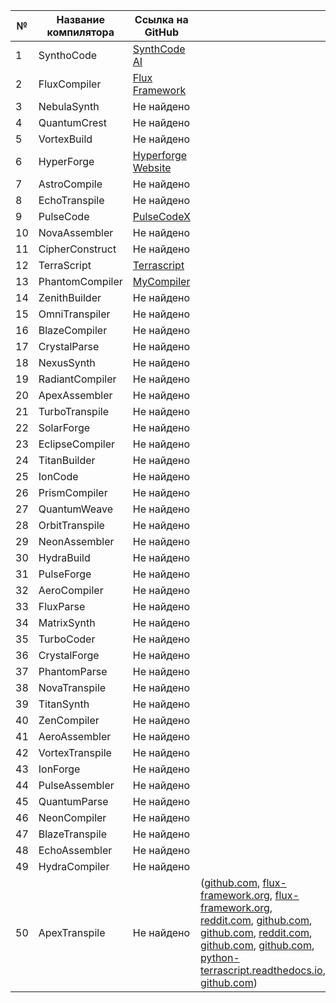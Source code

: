| №  | Название компилятора | Ссылка на GitHub                                                                      |                                                                                                                                                                                                                                      |
| -- | -------------------- | ------------------------------------------------------------------------------------- | ------------------------------------------------------------------------------------------------------------------------------------------------------------------------------------------------------------------------------------ |
| 1  | SynthoCode           | [SynthCode AI](https://github.com/Synthcode-AI)                                       |                                                                                                                                                                                                                                      |
| 2  | FluxCompiler         | [Flux Framework](https://flux-framework.org/release/2024/01/05/flux-core-0.58.0.html) |                                                                                                                                                                                                                                      |
| 3  | NebulaSynth          | Не найдено                                                                            |                                                                                                                                                                                                                                      |
| 4  | QuantumCrest         | Не найдено                                                                            |                                                                                                                                                                                                                                      |
| 5  | VortexBuild          | Не найдено                                                                            |                                                                                                                                                                                                                                      |
| 6  | HyperForge           | [Hyperforge Website](https://github.com/IEEE-SRMIST/hyperforge-23)                    |                                                                                                                                                                                                                                      |
| 7  | AstroCompile         | Не найдено                                                                            |                                                                                                                                                                                                                                      |
| 8  | EchoTranspile        | Не найдено                                                                            |                                                                                                                                                                                                                                      |
| 9  | PulseCode            | [PulseCodeX](https://github.com/AkhilRai28/PulseCodeX)                                |                                                                                                                                                                                                                                      |
| 10 | NovaAssembler        | Не найдено                                                                            |                                                                                                                                                                                                                                      |
| 11 | CipherConstruct      | Не найдено                                                                            |                                                                                                                                                                                                                                      |
| 12 | TerraScript          | [Terrascript](https://github.com/mewa/terrascript)                                    |                                                                                                                                                                                                                                      |
| 13 | PhantomCompiler      | [MyCompiler](https://github.com/Phantom1003/MyCompiler)                               |                                                                                                                                                                                                                                      |
| 14 | ZenithBuilder        | Не найдено                                                                            |                                                                                                                                                                                                                                      |
| 15 | OmniTranspiler       | Не найдено                                                                            |                                                                                                                                                                                                                                      |
| 16 | BlazeCompiler        | Не найдено                                                                            |                                                                                                                                                                                                                                      |
| 17 | CrystalParse         | Не найдено                                                                            |                                                                                                                                                                                                                                      |
| 18 | NexusSynth           | Не найдено                                                                            |                                                                                                                                                                                                                                      |
| 19 | RadiantCompiler      | Не найдено                                                                            |                                                                                                                                                                                                                                      |
| 20 | ApexAssembler        | Не найдено                                                                            |                                                                                                                                                                                                                                      |
| 21 | TurboTranspile       | Не найдено                                                                            |                                                                                                                                                                                                                                      |
| 22 | SolarForge           | Не найдено                                                                            |                                                                                                                                                                                                                                      |
| 23 | EclipseCompiler      | Не найдено                                                                            |                                                                                                                                                                                                                                      |
| 24 | TitanBuilder         | Не найдено                                                                            |                                                                                                                                                                                                                                      |
| 25 | IonCode              | Не найдено                                                                            |                                                                                                                                                                                                                                      |
| 26 | PrismCompiler        | Не найдено                                                                            |                                                                                                                                                                                                                                      |
| 27 | QuantumWeave         | Не найдено                                                                            |                                                                                                                                                                                                                                      |
| 28 | OrbitTranspile       | Не найдено                                                                            |                                                                                                                                                                                                                                      |
| 29 | NeonAssembler        | Не найдено                                                                            |                                                                                                                                                                                                                                      |
| 30 | HydraBuild           | Не найдено                                                                            |                                                                                                                                                                                                                                      |
| 31 | PulseForge           | Не найдено                                                                            |                                                                                                                                                                                                                                      |
| 32 | AeroCompiler         | Не найдено                                                                            |                                                                                                                                                                                                                                      |
| 33 | FluxParse            | Не найдено                                                                            |                                                                                                                                                                                                                                      |
| 34 | MatrixSynth          | Не найдено                                                                            |                                                                                                                                                                                                                                      |
| 35 | TurboCoder           | Не найдено                                                                            |                                                                                                                                                                                                                                      |
| 36 | CrystalForge         | Не найдено                                                                            |                                                                                                                                                                                                                                      |
| 37 | PhantomParse         | Не найдено                                                                            |                                                                                                                                                                                                                                      |
| 38 | NovaTranspile        | Не найдено                                                                            |                                                                                                                                                                                                                                      |
| 39 | TitanSynth           | Не найдено                                                                            |                                                                                                                                                                                                                                      |
| 40 | ZenCompiler          | Не найдено                                                                            |                                                                                                                                                                                                                                      |
| 41 | AeroAssembler        | Не найдено                                                                            |                                                                                                                                                                                                                                      |
| 42 | VortexTranspile      | Не найдено                                                                            |                                                                                                                                                                                                                                      |
| 43 | IonForge             | Не найдено                                                                            |                                                                                                                                                                                                                                      |
| 44 | PulseAssembler       | Не найдено                                                                            |                                                                                                                                                                                                                                      |
| 45 | QuantumParse         | Не найдено                                                                            |                                                                                                                                                                                                                                      |
| 46 | NeonCompiler         | Не найдено                                                                            |                                                                                                                                                                                                                                      |
| 47 | BlazeTranspile       | Не найдено                                                                            |                                                                                                                                                                                                                                      |
| 48 | EchoAssembler        | Не найдено                                                                            |                                                                                                                                                                                                                                      |
| 49 | HydraCompiler        | Не найдено                                                                            |                                                                                                                                                                                                                                      |
| 50 | ApexTranspile        | Не найдено                                                                            | ([github.com][1], [flux-framework.org][2], [flux-framework.org][3], [reddit.com][4], [github.com][5], [github.com][6], [reddit.com][7], [github.com][8], [github.com][9], [python-terrascript.readthedocs.io][10], [github.com][11]) |

[1]: https://github.com/Synthcode-AI?utm_source=chatgpt.com "SynthCodeAI · GitHub"
[2]: https://flux-framework.org/release/2024/01/05/flux-core-0.58.0.html?utm_source=chatgpt.com "Flux Framework"
[3]: https://flux-framework.org/release/2024/10/01/flux-sched-0.39.0.html?utm_source=chatgpt.com "Flux Framework"
[4]: https://www.reddit.com/r/astrojs/comments/1ann49q?utm_source=chatgpt.com "Astro + Clerk"
[5]: https://github.com/Phantom1003/MyCompiler?utm_source=chatgpt.com "GitHub - Phantom1003/MyCompiler"
[6]: https://github.com/IEEE-SRMIST/hyperforge-23?utm_source=chatgpt.com "GitHub - IEEE-SRMIST/hyperforge-23: This repository houses the source code for the official website of Hyperforge, a one-day event designed to ignite student interest in blockchain technology. Hyperforge fosters an environment for students to delve into this revolutionary concept through interactive workshops, insightful talks from experts, and valuable networking opportunity."
[7]: https://www.reddit.com/r/hypeurls/comments/19142pk?utm_source=chatgpt.com "A self-hosting and educational C optimizing compiler"
[8]: https://github.com/AkhilRai28/PulseCodeX?utm_source=chatgpt.com "GitHub - AkhilRai28/PulseCodeX: A project focused on sampling, pulse code modulation (PCM), and adaptive differential pulse code modulation (ADPCM) techniques using MATLAB. The implementation includes signal conversion and bit rate analysis."
[9]: https://github.com/mewa/terrascript?utm_source=chatgpt.com "GitHub - mewa/terrascript: Terrascript is wrapper around Terraform which adds the ability to script repetitive tasks as inline ruby code."
[10]: https://python-terrascript.readthedocs.io/en/latest/introduction.html?utm_source=chatgpt.com "Introduction — Terrascript 0.9.0 documentation"
[11]: https://github.com/seyhajin/flux?utm_source=chatgpt.com "GitHub - seyhajin/flux: Flux build system - simple, experimental build system for C/C++ projects, written in Python!"
